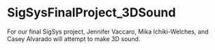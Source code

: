 # SigSysFinalProject_3DSound
For our final SigSys project, Jennifer Vaccaro, Mika Ichiki-Welches, and Casey Alvarado will attempt to make 3D sound. 
